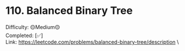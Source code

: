 # 110. Balanced Binary Tree

Difficulty: 🟡Medium🟡 \
Completed: [✅] \
Link: https://leetcode.com/problems/balanced-binary-tree/description \
